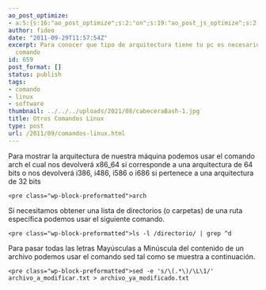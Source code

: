 ```yaml
---
ao_post_optimize:
- a:5:{s:16:"ao_post_optimize";s:2:"on";s:19:"ao_post_js_optimize";s:2:"on";s:20:"ao_post_css_optimize";s:2:"on";s:12:"ao_post_ccss";s:2:"on";s:16:"ao_post_lazyload";s:2:"on";}
author: fideo
date: "2011-09-29T11:57:54Z"
excerpt: Para conocer que tipo de arquitectura tiene tu pc es necesario ejecutar este
  comando
id: 659
post_format: []
status: publish
tags:
- comando
- linux
- software
thumbnail: ../../../uploads/2021/08/cabeceraBash-1.jpg
title: Otros Comandos Linux
type: post
url: /2011/09/comandos-linux.html
---
```

Para mostrar la arquitectura de nuestra máquina podemos usar el comando arch el cual nos devolverá x86\_64 si corresponde a una arquitectura de 64 bits o nos devolverá i386, i486, i586 o i686 si pertenece a una arquitectura de 32 bits

```
<pre class="wp-block-preformatted">arch
```

Si necesitamos obtener una lista de directorios (o carpetas) de una ruta específica podemos usar el siguiente comando.

```
<pre class="wp-block-preformatted">ls -l /directorio/ | grep ^d
```

Para pasar todas las letras Mayúsculas a Minúscula del contenido de un archivo podemos usar el comando sed tal como se muestra a continuación.

```
<pre class="wp-block-preformatted">sed -e 's/\(.*\)/\L\1/' archivo_a_modificar.txt > archivo_ya_modificado.txt
```
